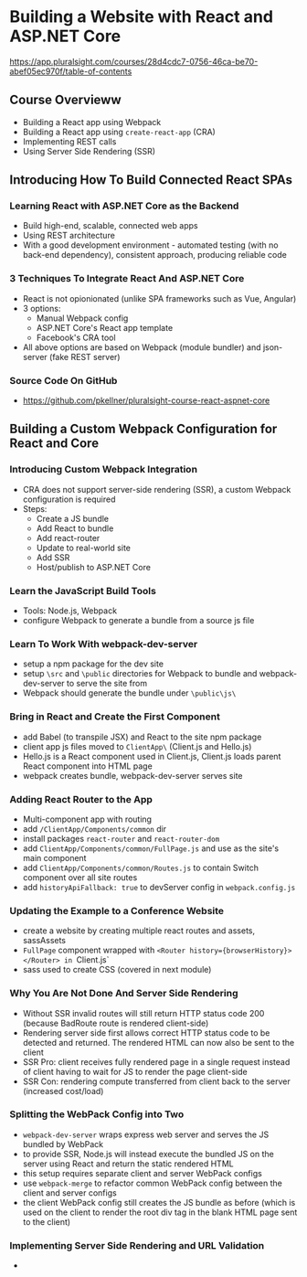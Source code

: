 # Building a Website with React and ASP.NET Core
https://app.pluralsight.com/courses/28d4cdc7-0756-46ca-be70-abef05ec970f/table-of-contents

## Course Overvieww
- Building a React app using Webpack
- Building a React app using `create-react-app` (CRA)
- Implementing REST calls
- Using Server Side Rendering (SSR)

## Introducing How To Build Connected React SPAs
### Learning React with ASP.NET Core as the Backend
- Build high-end, scalable, connected web apps
- Using REST architecture
- With a good development environment - automated testing (with no back-end dependency), consistent approach, producing reliable code

### 3 Techniques To Integrate React And ASP.NET Core
- React is not opionionated (unlike SPA frameworks such as Vue, Angular)
- 3 options:
  - Manual Webpack config
  - ASP.NET Core's React app template
  - Facebook's CRA tool
 - All above options are based on Webpack (module bundler) and json-server (fake REST server)
 
### Source Code On GitHub
- https://github.com/pkellner/pluralsight-course-react-aspnet-core
 
## Building a Custom Webpack Configuration for React and Core
### Introducing Custom Webpack Integration
- CRA does not support server-side rendering (SSR), a custom Webpack configuration is required
- Steps:
  - Create a JS bundle
  - Add React to bundle
  - Add react-router
  - Update to real-world site
  - Add SSR
  - Host/publish to ASP.NET Core

### Learn the JavaScript Build Tools
- Tools: Node.js, Webpack
- configure Webpack to generate a bundle from a source js file

### Learn To Work With webpack-dev-server
- setup a npm package for the dev site
- setup `\src` and `\public` directories for Webpack to bundle and webpack-dev-server to serve the site from
- Webpack should generate the bundle under `\public\js\`

### Bring in React and Create the First Component
- add Babel (to transpile JSX) and React to the site npm package
- client app js files moved to `ClientApp\` (Client.js and Hello.js)
- Hello.js is a React component used in Client.js, Client.js loads parent React component into HTML page
- webpack creates bundle, webpack-dev-server serves site

### Adding React Router to the App
- Multi-component app with routing
- add `/ClientApp/Components/common` dir
- install packages `react-router` and `react-router-dom`
- add `ClientApp/Components/common/FullPage.js` and use as the site's main component
- add `ClientApp/Components/common/Routes.js` to contain Switch component over all site routes
- add `historyApiFallback: true` to devServer config in `webpack.config.js`

### Updating the Example to a Conference Website
- create a website by creating multiple react routes and assets, sassAssets
- `FullPage` component wrapped with `<Router history={browserHistory}> </Router> in `Client.js`
- sass used to create CSS (covered in next module)

### Why You Are Not Done And Server Side Rendering
- Without SSR invalid routes will still return HTTP status code 200 (because BadRoute route is rendered client-side)
- Rendering server side first allows correct HTTP status code to be detected and returned. The rendered HTML can now also be sent to the client
- SSR Pro: client receives fully rendered page in a single request instead of client having to wait for JS to render the page client-side
- SSR Con: rendering compute transferred from client back to the server (increased cost/load)

### Splitting the WebPack Config into Two
- `webpack-dev-server` wraps express web server and serves the JS bundled by WebPack
- to provide SSR, Node.js will instead execute the bundled JS on the server using React and return the static rendered HTML
- this setup requires separate client and server WebPack configs
- use `webpack-merge` to refactor common WebPack config between the client and server configs
- the client WebPack config still creates the JS bundle as before (which is used on the client to render the root div tag in the blank HTML page sent to the client)

### Implementing Server Side Rendering and URL Validation
- 






